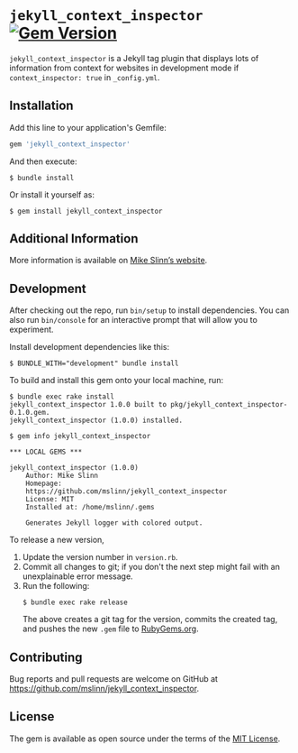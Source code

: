 `jekyll_context_inspector`
[![Gem Version](https://badge.fury.io/rb/jekyll_context_inspector.svg)](https://badge.fury.io/rb/jekyll_context_inspector)
===========

`jekyll_context_inspector` is a Jekyll tag plugin that displays lots of information from context for websites in development mode if `context_inspector: true` in `_config.yml`.


## Installation

Add this line to your application's Gemfile:

```ruby
gem 'jekyll_context_inspector'
```

And then execute:

    $ bundle install

Or install it yourself as:

    $ gem install jekyll_context_inspector


## Additional Information
More information is available on
[Mike Slinn&rsquo;s website](https://www.mslinn.com/blog/2020/10/03/jekyll-plugins.html).


## Development

After checking out the repo, run `bin/setup` to install dependencies. You can also run `bin/console` for an interactive prompt that will allow you to experiment.

Install development dependencies like this:
```
$ BUNDLE_WITH="development" bundle install
```

To build and install this gem onto your local machine, run:
```shell
$ bundle exec rake install
jekyll_context_inspector 1.0.0 built to pkg/jekyll_context_inspector-0.1.0.gem.
jekyll_context_inspector (1.0.0) installed.

$ gem info jekyll_context_inspector

*** LOCAL GEMS ***

jekyll_context_inspector (1.0.0)
    Author: Mike Slinn
    Homepage:
    https://github.com/mslinn/jekyll_context_inspector
    License: MIT
    Installed at: /home/mslinn/.gems

    Generates Jekyll logger with colored output.
```

To release a new version,
  1. Update the version number in `version.rb`.
  2. Commit all changes to git; if you don't the next step might fail with an unexplainable error message.
  3. Run the following:
     ```shell
     $ bundle exec rake release
     ```
     The above creates a git tag for the version, commits the created tag,
     and pushes the new `.gem` file to [RubyGems.org](https://rubygems.org).


## Contributing

Bug reports and pull requests are welcome on GitHub at https://github.com/mslinn/jekyll_context_inspector.


## License

The gem is available as open source under the terms of the [MIT License](https://opensource.org/licenses/MIT).
